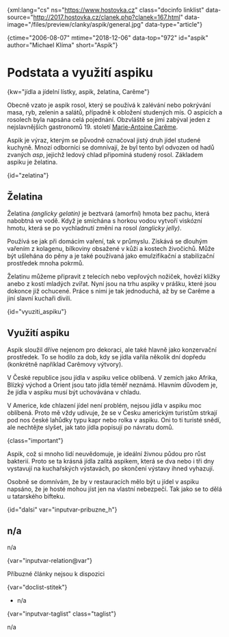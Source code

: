 
{xml:lang="cs" ns="https://www.hostovka.cz" class="docinfo linklist" data-source="http://2017.hostovka.cz/clanek.php?clanek=167.html" data-image="/files/preview/clanky/aspik/general.jpg" data-type="article"}

{ctime="2006-08-07" mtime="2018-12-06" data-top="972" id="aspik" author="Michael Klíma" short="Aspik"}

# Podstata a využití aspiku 

{kw="jídla a jídelní lístky, aspik, želatina, Carême"}

Obecně vzato je aspik rosol, který se používá k zalévání nebo pokrývání masa, ryb, zelenin a salátů, případně k obložení studených mís. O aspicích a rosolech byla napsána celá pojednání. Obzvláště se jimi zabýval jeden z nejslavnějších gastronomů 19. století [Marie-Antoine Carême][1]. 

Aspik je výraz, kterým se původně označoval jistý druh jídel studené kuchyně. Mnozí odborníci se domnívají, že byl tento byl odvozen od hadů zvaných _asp_, jejichž ledový chlad připomíná studený rosol. Základem aspiku je želatina. 

{id="zelatina"}

## Želatina 

Želatina _(anglicky gelatin)_ je beztvará (amorfní) hmota bez pachu, která nabobtná ve vodě. Když je smíchána s horkou vodou vytvoří viskózní hmotu, která se po vychladnutí změní na rosol _(anglicky jelly)_. 

Používá se jak při domácím vaření, tak v průmyslu. Získává se dlouhým vařením z kolagenu, bílkoviny obsažené v kůži a kostech živočichů. Může být ušlehána do pěny a je také používaná jako emulzifikační a stabilizační prostředek mnoha pokrmů. 

Želatinu můžeme připravit z telecích nebo vepřových nožiček, hovězí kližky anebo z kostí mladých zvířat. Nyní jsou na trhu aspiky v prášku, které jsou dokonce již ochucené. Práce s nimi je tak jednoduchá, až by se Carême a jiní slavní kuchaři divili. 

{id="vyuziti_aspiku"}

## Využití aspiku 

Aspik sloužil dříve nejenom pro dekoraci, ale také hlavně jako konzervační prostředek. To se hodilo za dob, kdy se jídla vařila několik dní dopředu (konkrétně například Carêmovy výtvory). 

V České republice jsou jídla v aspiku velice oblíbená. V zemích jako Afrika, Blízký východ a Orient jsou tato jídla téměř neznámá. Hlavním důvodem je, že jídla v aspiku musí být uchovávána v chladu. 

V Americe, kde chlazení jídel není problém, nejsou jídla v aspiku moc oblíbená. Proto mě vždy udivuje, že se v Česku americkým turistům strkají pod nos české lahůdky typu kapr nebo rolka v aspiku. Oni to ti turisté snědí, ale nechtějte slyšet, jak tato jídla popisují po návratu domů. 

{class="important"}

Aspik, což si mnoho lidí neuvědomuje, je ideální živnou půdou pro růst bakterií. Proto se ta krásná jídla zalitá aspikem, která se dva nebo i tři dny vystavují na kuchařských výstavách, po skončení výstavy ihned vyhazují. 

Osobně se domnívám, že by v restauracích mělo být u jídel v aspiku napsáno, že je hosté mohou jíst jen na vlastní nebezpečí. Tak jako se to dělá u tatarského bifteku. 

{id="dalsi" var="inputvar-pribuzne_h"}

## n/a 

n/a 

{var="inputvar-relation@var"}

Příbuzné články nejsou k dispozici 

{var="doclist-stitek"}

  * n/a 

{var="inputvar-taglist" class="taglist"}

n/a

 [1]: https://cs.wikipedia.org/wiki/Marie-Antoine_Car%C3%AAme

